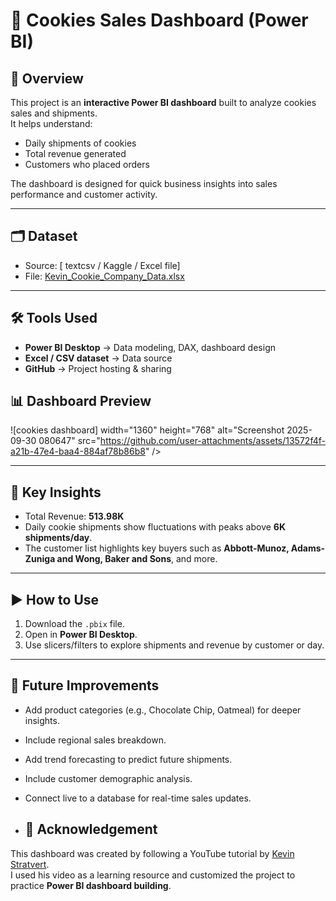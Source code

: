# 🍪 Cookies Sales Dashboard (Power BI)

## 📌 Overview
This project is an **interactive Power BI dashboard** built to analyze cookies sales and shipments.  
It helps understand:
- Daily shipments of cookies
- Total revenue generated
- Customers who placed orders

The dashboard is designed for quick business insights into sales performance and customer activity.

---

## 🗂 Dataset
- Source: [ textcsv / Kaggle / Excel file]
- File: [Kevin_Cookie_Company_Data.xlsx](https://github.com/user-attachments/files/22609938/Kevin_Cookie_Company_Data.xlsx)


---

## 🛠 Tools Used
- **Power BI Desktop** → Data modeling, DAX, dashboard design  
- **Excel / CSV dataset** → Data source  
- **GitHub** → Project hosting & sharing  


## 📊 Dashboard Preview
![cookies dashboard] width="1360" height="768" alt="Screenshot 2025-09-30 080647" src="https://github.com/user-attachments/assets/13572f4f-a21b-47e4-baa4-884af78b86b8" />


---

## 🔑 Key Insights
- Total Revenue: **513.98K**  
- Daily cookie shipments show fluctuations with peaks above **6K shipments/day**.  
- The customer list highlights key buyers such as **Abbott-Munoz, Adams-Zuniga and Wong, Baker and Sons**, and more.  

---

## ▶️ How to Use
1. Download the `.pbix` file.  
2. Open in **Power BI Desktop**.  
3. Use slicers/filters to explore shipments and revenue by customer or day.  

---

## 📢 Future Improvements
- Add product categories (e.g., Chocolate Chip, Oatmeal) for deeper insights.  
- Include regional sales breakdown.  
- Add trend forecasting to predict future shipments.  
- Include customer demographic analysis.  
- Connect live to a database for real-time sales updates.

- ## 🙌 Acknowledgement  

This dashboard was created by following a YouTube tutorial by [Kevin Stratvert](https://www.youtube.com/@KevinStratvert).  
I used his video as a learning resource and customized the project to practice **Power BI dashboard building**.  

